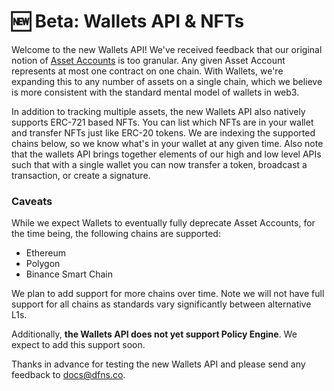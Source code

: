 # 🆕 Beta: Wallets API & NFTs

Welcome to the new Wallets API!  We've received feedback that our original notion of [Asset Accounts](high-level-api-asset-accounts-and-payments/asset-accounts/) is too granular.   Any given Asset Account represents at most one contract on one chain.  With Wallets, we're expanding this to any number of assets on a single chain, which we believe is more consistent with the standard mental model of wallets in web3.&#x20;

In addition to tracking multiple assets, the new Wallets API also natively supports ERC-721 based NFTs.  You can list which NFTs are in your wallet and transfer NFTs just like ERC-20 tokens.  We are  indexing the supported chains below, so we know what's in your wallet at any given time. Also note that the wallets API brings together elements of our high and low level APIs such that with a single wallet you can now transfer a token, broadcast a transaction, or create a signature.&#x20;

### Caveats

While we expect Wallets to eventually fully deprecate Asset Accounts, for the time being, the following chains are supported:&#x20;

* Ethereum
* Polygon
* Binance Smart Chain

We plan to add support for more chains over time. Note we will not have full support for all chains as standards vary significantly between alternative L1s. &#x20;

Additionally, **the Wallets API does not yet support Policy Engine**.   We expect to add this support soon.&#x20;

Thanks in advance for testing the new Wallets API and please send any feedback to docs@dfns.co. &#x20;
